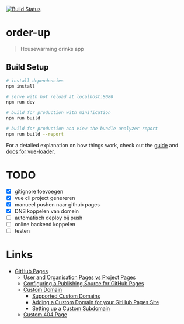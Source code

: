 [![Build Status](https://travis-ci.org/El4a/OrderUp.svg?branch=master)](https://travis-ci.org/El4a/OrderUp)

# order-up

> Housewarming drinks app

## Build Setup

``` bash
# install dependencies
npm install

# serve with hot reload at localhost:8080
npm run dev

# build for production with minification
npm run build

# build for production and view the bundle analyzer report
npm run build --report
```

For a detailed explanation on how things work, check out the [guide](http://vuejs-templates.github.io/webpack/) and [docs for vue-loader](http://vuejs.github.io/vue-loader).

# TODO
- [x] gitignore toevoegen
- [x] vue cli project genereren
- [x] manueel pushen naar github pages
- [x] DNS koppelen van domein
- [ ] automatisch deploy bij push
- [ ] online backend koppelen
- [ ] testen

# Links
- [GitHub Pages](https://pages.github.com/)
  - [User and Organisation Pages vs Project Pages](https://help.github.com/articles/user-organization-and-project-pages/)
  - [Configuring a Publishing Source for GitHub Pages](https://help.github.com/articles/configuring-a-publishing-source-for-github-pages/)
  - [Custom Domain](https://help.github.com/articles/quick-start-setting-up-a-custom-domain/)
    - [Supported Custom Domains](https://help.github.com/articles/about-supported-custom-domains/)
    - [Adding a Custom Domain for your GitHub Pages Site](https://help.github.com/articles/adding-or-removing-a-custom-domain-for-your-github-pages-site/)
    - [Setting up a Custom Subdomain](https://help.github.com/articles/setting-up-a-custom-subdomain/)
  - [Custom 404 Page](https://help.github.com/articles/creating-a-custom-404-page-for-your-github-pages-site/)
